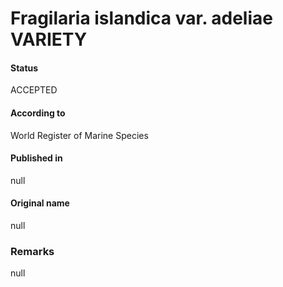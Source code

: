 Fragilaria islandica var. adeliae VARIETY
=======

#### Status
ACCEPTED

#### According to
World Register of Marine Species

#### Published in
null

#### Original name
null

### Remarks
null